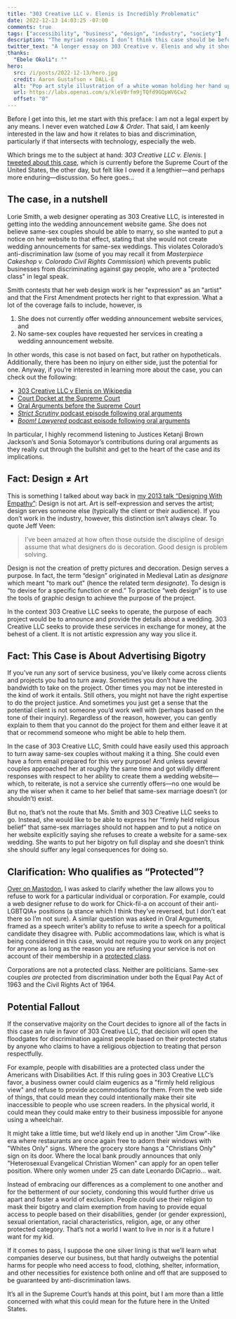```yaml
---
title: "303 Creative LLC v. Elenis is Incredibly Problematic"
date: 2022-12-13 14:03:25 -07:00
comments: true
tags: ["accessibility", "business", "design", "industry", "society"]
description: "The myriad reasons I don’t think this case should be before the Supreme Court of the United States and the potential ramifications of it being decided in favor of the plaintiff."
twitter_text: "A longer essay on 303 Creative v. Elenis and why it should not be before the court in the first place as well as the potential it has to undermine other public accommodations laws."
thanks:
  "Ebele Okoli": ""
hero:
  src: /i/posts/2022-12-13/hero.jpg
  credit: Aaron Gustafson × DALL·E
  alt: "Pop art style illustration of a white woman holding her hand up to say stop."
  url: https://labs.openai.com/s/kleV0rfm9jTQfd9GQpWV6Cw2
  offset: "0"
---
```


Before I get into this, let me start with this preface: I am not a legal expert by any means. I never even watched <cite>Law & Order</cite>. That said, I am keenly interested in the law and how it relates to bias and discrimination, particularly if that intersects with technology, especially the web.

Which brings me to the subject at hand: <cite>303 Creative LLC v. Elenis</cite>. [I tweeted about this case](https://twitter.com/AaronGustafson/status/1599778647648665600), which is currently before the Supreme Court of the United States, the other day, but felt like I owed it a lengthier—and perhaps more enduring—discussion. So here goes…

<!-- more -->

## The case, in a nutshell

Lorie Smith, a web designer operating as 303 Creative LLC, is interested in getting into the wedding announcement website game. She does not believe same-sex couples should be able to marry, so she wanted to put a notice on her website to that effect, stating that she would not create wedding announcements for same-sex weddings. This violates Colorado’s anti-discrimination law (some of you may recall it from <cite>Masterpiece Cakeshop v. Colorado Civil Rights Commission</cite>) which prevents public businesses from discriminating against gay people, who are a "protected class" in legal speak.

Smith contests that her web design work is her "expression" as an "artist" and that the First Amendment protects her right to that expression. What a lot of the coverage fails to include, however, is

1. She does not currently offer wedding announcement website services, and
2. No same-sex couples have requested her services in creating a wedding announcement website.

In other words, this case is not based on fact, but rather on hypotheticals. Additionally, there has been no injury on either side, just the potential for one. Anyway, if you’re interested in learning more about the case, you can check out the following:

* [303 Creative LLC v Elenis on Wikipedia](https://en.wikipedia.org/wiki/303_Creative_LLC_v._Elenis)
* [Court Docket at the Supreme Court](https://www.supremecourt.gov/docket/docketfiles/html/public/21-476.html)
* [Oral Arguments before the Supreme Court](https://www.oyez.org/cases/2022/21-476)
* [<cite>Strict Scrutiny</cite> podcast episode following oral arguments](https://crooked.com/podcast/how-the-303-creative-case-threatens-to-roll-back-the-21st-century/)
* [<cite>Boom! Lawyered</cite> podcast episode following oral arguments](https://boom-lawyered.simplecast.com/episodes/is-anyone-surprised-by-sam-alitos-trolling-anymore)

In particular, I highly recommend listening to Justices Ketanji Brown Jackson’s and Sonia Sotomayor’s contributions during oral arguments as they really cut through the bullshit and get to the heart of the case and its implications.

## Fact: Design ≠ Art

This is something I talked about way back in [my 2013 talk “Designing With Empathy”](https://presentations.aaron-gustafson.com/JoRKuw/designing-with-empathy): Design is not art. Art is self-expression and serves the artist; design serves someone else (typically the client or their audience). If you don’t work in the industry, however, this distinction isn’t always clear. To quote Jeff Veen:

> I’ve been amazed at how often those outside the discipline of design assume that what designers do is decoration. Good design is problem solving.

Design is not the creation of pretty pictures and decoration. Design serves a purpose. In fact, the term “design” originated in Medieval Latin as <i>designare</i> which meant "to mark out" (hence the related term <em>designate</em>). To design is “to devise for a specific function or end.” To practice “web design” is to use the tools of graphic design to achieve the purpose of the project.

In the context 303 Creative LLC seeks to operate, the purpose of each project would be to announce and provide the details about a wedding. 303 Creative LLC seeks to provide these services in exchange for money, at the behest of a client. It is not artistic expression any way you slice it.

## Fact: This Case is About Advertising Bigotry

If you’ve run any sort of service business, you’ve likely come across clients and projects you had to turn away. Sometimes you don’t have the bandwidth to take on the project. Other times you may not be interested in the kind of work it entails. Still others, you might not have the right expertise to do the project justice. And sometimes you just get a sense that the potential client is  not someone you’d work well with (perhaps based on the tone of their inquiry). Regardless of the reason, however, you can gently explain to them that you cannot do the project for them and either leave it at that or recommend someone who might be able to help them.

In the case of 303 Creative LLC, Smith could have easily used this approach to turn away same-sex couples without making it a thing. She could even have a form email prepared for this very purpose! And unless several couples approached her at roughly the same time and got wildly different responses with respect to her ability to create them a wedding website—which, to reiterate, is not a service she currently offers—no one would be any the wiser when it came to her belief that same-sex marriage doesn’t (or shouldn’t) exist.

But no, that’s not the route that Ms. Smith and 303 Creative LLC seeks to go. Instead, she would like to be able to express her “firmly held religious belief” that same-sex marriages should not happen and to put a notice on her website explicitly saying she refuses to create a website for a same-sex wedding. She wants to put her bigotry on full display and she doesn’t think she should suffer any legal consequences for doing so.

## Clarification: Who qualifies as “Protected”?

[Over on Mastodon](https://front-end.social/@jcct@mastodon.online/109462364114280675), I was asked to clarify whether the law allows you to refuse to work for a particular individual or corporation. For example, could a web designer refuse to do work for Chick-fil-a on account of their anti-LGBTQIA+ positions (a stance which I think they’ve reversed, but I don’t eat there so I’m not sure). A similar question was asked in Oral Arguments, framed as a speech writer’s ability to refuse to write a speech for a political candidate they disagree with. Public accommodations law, which is what is being considered in this case, would not require you to work on any project for anyone as long as the reason you are refusing your service is not on account of their membership in a [protected class](https://www.thoughtco.com/what-is-protected-class-4583111).

Corporations are not a protected class. Neither are politicians. Same-sex couples <em>are</em> protected from discrimination under both the Equal Pay Act of 1963 and the Civil Rights Act of 1964.

## Potential Fallout

If the conservative majority on the Court decides to ignore all of the facts in this case an rule in favor of 303 Creative LLC, that decision will open the floodgates for discrimination against people based on their protected status by anyone who claims to have a religious objection to treating that person respectfully.

For example, people with disabilities are a protected class under the Americans with Disabilities Act. If this ruling goes in 303 Creative LLC’s favor, a business owner could claim eugenics as a "firmly held religious view" and refuse to provide accommodations for them. From the web side of things, that could mean they could intentionally make their site inaccessible to people who use screen readers. In the physical world, it could mean they could make entry to their business impossible for anyone using a wheelchair.

It might take a little time, but we’d likely end up in another "Jim Crow"-like era where restaurants are once again free to adorn their windows with "Whites Only" signs. Where the grocery store hangs a "Christians Only" sign on its door. Where the local bank proudly announces that only "Heterosexual Evangelical Christian Women" can apply for an open teller position. Where only women under 25 can date Leonardo DiCaprio… wait.

Instead of embracing our differences as a complement to one another and for the betterment of our society, condoning this would further drive us apart and foster a world of exclusion. People could use their religion to mask their bigotry and claim exemption from having to provide equal access to people based on their disabilities, gender (or gender expression), sexual orientation, racial characteristics, religion, age, or any other protected category. That’s not a world I want to live in nor is it a future I want for my kid.

If it comes to pass, I suppose the one silver lining is that we’ll learn what companies deserve our business, but that hardly outweighs the potential harms for people who need access to food, clothing, shelter, information, and other necessities for existence both online and off that are supposed to be guaranteed by anti-discrimination laws.

It’s all in the Supreme Court’s hands at this point, but I am more than a little concerned with what this could mean for the future here in the United States.

